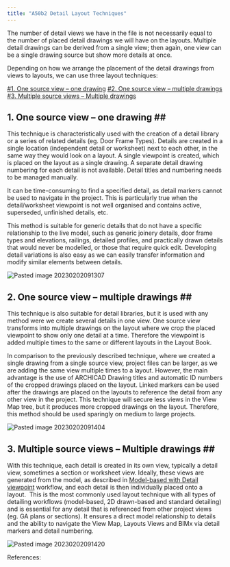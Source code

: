 ```yaml
---
title: "A50b2 Detail Layout Techniques"
---
```

The number of detail views we have in the file is not necessarily equal to the number of placed detail drawings we will have on the layouts. Multiple detail drawings can be derived from a single view; then again, one view can be a single drawing source but show more details at once. 

Depending on how we arrange the placement of the detail drawings from views to layouts, we can use three layout techniques: 

[#1. One source view – one drawing](#1.%20One%20source%20view%20%E2%80%93%20one%20drawing)
[#2. One source view – multiple drawings](#2.%20One%20source%20view%20%E2%80%93%20multiple%20drawings)
[#3. Multiple source views – Multiple drawings](#3.%20Multiple%20source%20views%20%E2%80%93%20Multiple%20drawings)

## 1. One source view – one drawing ##

This technique is characteristically used with the creation of a detail library or a series of related details (eg. Door Frame Types). Details are created in a single location (independent detail or worksheet) next to each other, in the same way they would look on a layout. A single viewpoint is created, which is placed on the layout as a single drawing. A separate detail drawing numbering for each detail is not available. Detail titles and numbering needs to be managed manually.

It can be time-consuming to find a specified detail, as detail markers cannot be used to navigate in the project. This is particularly true when the detail/worksheet viewpoint is not well organised and contains active, superseded, unfinished details, etc. 

This method is suitable for generic details that do not have a specific relationship to the live model, such as generic joinery details, door frame types and elevations, railings, detailed profiles, and practically drawn details that would never be modelled, or those that require quick edit. Developing detail variations is also easy as we can easily transfer information and modify similar elements between details.

![Pasted image 20230202091307](notes/1_Documentation%20Codex/1d_ArchiCAD/_assets/Pasted%20image%2020230202091307.png)

## 2. One source view – multiple drawings ##

This technique is also suitable for detail libraries, but it is used with any method were we create several details in one view. One source view transforms into multiple drawings on the layout where we crop the placed viewpoint to show only one detail at a time. Therefore the viewpoint is added multiple times to the same or different layouts in the Layout Book.

In comparison to the previously described technique, where we created a single drawing from a single source view, project files can be larger, as we are adding the same view multiple times to a layout. However, the main advantage is the use of ARCHICAD Drawing titles and automatic ID numbers of the cropped drawings placed on the layout. Linked markers can be used after the drawings are placed on the layouts to reference the detail from any other view in the project. 
This technique will secure less views in the View Map tree, but it produces more cropped drawings on the layout. Therefore, this method should be used sparingly on medium to large projects.

![Pasted image 20230202091404](notes/1_Documentation%20Codex/1d_ArchiCAD/_assets/Pasted%20image%2020230202091404.png)

## 3. Multiple source views – Multiple drawings ##

With this technique, each detail is created in its own view, typically a detail view, sometimes a section or worksheet view. Ideally, these views are generated from the model, as described in [Model-based with Detail viewpoint](notes/1_Documentation%20Codex/1d_ArchiCAD/A50a1%20Model%20based%20detail%20with%20viewpoint.md) workflow, and each detail is then individually placed onto a layout. 
This is the most commonly used layout technique with all types of detailing workflows (model-based, 2D drawn-based and standard detailing) and is essential for any detail that is referenced from other project views (eg. GA plans or sections).
It ensures a direct model relationship to details and the ability to navigate the View Map, Layouts Views and BIMx via detail markers and detail numbering.

![Pasted image 20230202091420](notes/1_Documentation%20Codex/1d_ArchiCAD/_assets/Pasted%20image%2020230202091420.png)


References:
[](https://help.graphisoft.com/AC/26/INT/index.htm?rhcsh=1&rhnewwnd=0&rhmapid=#t=_AC26_Help%252F070_Documentation%252F070_Documentation-99.htm%7CArchiCAD%2026%20Helpcentre%20%3E%20Layout%20and%C2%A0Drawing%20IDs)
